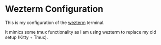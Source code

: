 # Wezterm Configuration

This is my configuration of the [wezterm](https://wezfurlong.org/wezterm/) terminal.

It mimics some tmux functionality as I am using wezterm to replace my old setup (Kitty + Tmux).
